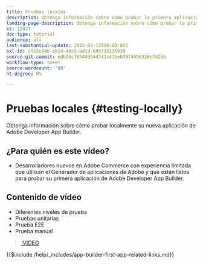 ```yaml
---
title: Pruebas locales
description: Obtenga información sobre cómo probar la primera aplicación de App Builder de Adobe Developer.
landing-page-description: Obtenga información sobre cómo probar la primera aplicación de App Builder de Adobe Developer.
kt: 12427
doc-type: tutorial
audience: all
last-substantial-update: 2023-03-13T00:00:00Z
exl-id: c916c94b-eb14-48c5-ad1d-695730135939
source-git-commit: edb98cf6544954d741c43beb39f4056326c7d26b
workflow-type: tm+mt
source-wordcount: '80'
ht-degree: 0%

---
```


# Pruebas locales {#testing-locally}

Obtenga información sobre cómo probar localmente su nueva aplicación de Adobe Developer App Builder.

## ¿Para quién es este vídeo?

* Desarrolladores nuevos en Adobe Commerce con experiencia limitada que utilizan el Generador de aplicaciones de Adobe y que están listos para probar su primera aplicación de Adobe Developer App Builder.

## Contenido de vídeo

* Diferentes niveles de prueba
* Pruebas unitarias
* Prueba E2E
* Prueba manual

>[!VIDEO](https://video.tv.adobe.com/v/3416594?quality=12&learn=on)

{{$include /help/_includes/app-builder-first-app-related-links.md}}
